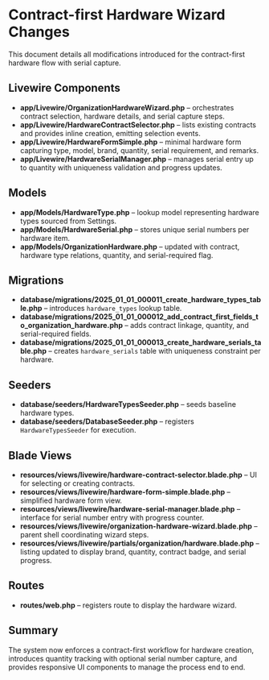 # Contract-first Hardware Wizard Changes

This document details all modifications introduced for the contract-first hardware flow with serial capture.

## Livewire Components
- **app/Livewire/OrganizationHardwareWizard.php** – orchestrates contract selection, hardware details, and serial capture steps.
- **app/Livewire/HardwareContractSelector.php** – lists existing contracts and provides inline creation, emitting selection events.
- **app/Livewire/HardwareFormSimple.php** – minimal hardware form capturing type, model, brand, quantity, serial requirement, and remarks.
- **app/Livewire/HardwareSerialManager.php** – manages serial entry up to quantity with uniqueness validation and progress updates.

## Models
- **app/Models/HardwareType.php** – lookup model representing hardware types sourced from Settings.
- **app/Models/HardwareSerial.php** – stores unique serial numbers per hardware item.
- **app/Models/OrganizationHardware.php** – updated with contract, hardware type relations, quantity, and serial-required flag.

## Migrations
- **database/migrations/2025_01_01_000011_create_hardware_types_table.php** – introduces `hardware_types` lookup table.
- **database/migrations/2025_01_01_000012_add_contract_first_fields_to_organization_hardware.php** – adds contract linkage, quantity, and serial-required fields.
- **database/migrations/2025_01_01_000013_create_hardware_serials_table.php** – creates `hardware_serials` table with uniqueness constraint per hardware.

## Seeders
- **database/seeders/HardwareTypesSeeder.php** – seeds baseline hardware types.
- **database/seeders/DatabaseSeeder.php** – registers `HardwareTypesSeeder` for execution.

## Blade Views
- **resources/views/livewire/hardware-contract-selector.blade.php** – UI for selecting or creating contracts.
- **resources/views/livewire/hardware-form-simple.blade.php** – simplified hardware form view.
- **resources/views/livewire/hardware-serial-manager.blade.php** – interface for serial number entry with progress counter.
- **resources/views/livewire/organization-hardware-wizard.blade.php** – parent shell coordinating wizard steps.
- **resources/views/livewire/partials/organization/hardware.blade.php** – listing updated to display brand, quantity, contract badge, and serial progress.

## Routes
- **routes/web.php** – registers route to display the hardware wizard.

## Summary
The system now enforces a contract-first workflow for hardware creation, introduces quantity tracking with optional serial number capture, and provides responsive UI components to manage the process end to end.
